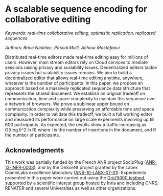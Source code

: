 # A scalable sequence encoding for collaborative editing

*Keywords: real-time collaborative editing, optimistic replication, replicated
 sequences*

*Authors: Brice Nédelec, Pascal Molli, Achour Mostéfaoui*


Distributed real-time editors made real-time editing easy for millions of
users. However, main stream editors rely on Cloud services to mediate sessions
raising privacy and scalability issues. Decentralized editors tackle privacy
issues but scalability issues remains. We aim to build a decentralized editor
that allows real-time editing anytime, anywhere, whatever is the number of
participants. In this paper, we propose an approach based on a massively
replicated sequence data structure that represents the shared document. We
establish an original tradeoff on communication, time and space complexity to
maintain this sequence over a network of browsers. We prove a sublinear upper
bound on communication complexity while preserving an affordable time and space
complexity. In order to validate this tradeoff, we built a full working editor
and measured its performance on large scale experiments involving up till 600
participants. As expected, the results show a traffic increasing as O((log I)^2
ln R) where I is the number of insertions in the document, and R the number of
participants.

## Acknowledgments

This work was partially funded by the French ANR project SocioPlug
([ANR-13-INFR-0003](http://www.agence-nationale-recherche.fr/?Projet=ANR-13-INFR-0003)),
and by the DeSceNt project granted by the Labex CominLabs excellence laboratory
([ANR-10-LABX-07-01](http://www.descent.cominlabs.ueb.eu/fr)). Experiments
presented in this paper were carried out using the [Grid’5000
testbed](https://www.grid5000.fr), supported by a scientific interest group
hosted by Inria and including CNRS, RENATER and several Universities as well as
other organizations.